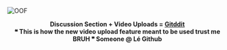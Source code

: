 ![OOF](https://user-images.githubusercontent.com/76810020/118266675-d4111600-b4b2-11eb-85c7-5e2b4447567d.png)
<div align="center">
	<b>Discussion Section + Video Uploads = <a href="https://github.com/ItIsMeCall911/Gitddit/discussions">Gitddit</a></b>
</div>
<div align="center">
	<b>❝ This is how the new video upload feature meant to be used trust me BRUH ❞ Someone @ Lé Github</b>
</div>
